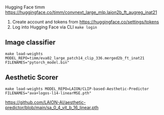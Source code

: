 Hugging Face timm https://huggingface.co/timm/convnext_large_mlp.laion2b_ft_augreg_inat21

1. Create account and tokens from https://huggingface.co/settings/tokens
1. Log into Hugging Face via CLI `make login`


## Image classifier

`make load-weights MODEL_REPO=timm/eva02_large_patch14_clip_336.merged2b_ft_inat21 FILENAMES="pytorch_model.bin"`

## Aesthetic Scorer

`make load-weights MODEL_REPO=LAION/CLIP-based-Aesthetic-Predictor FILENAMES="ava+logos-l14-linearMSE.pth"`

https://github.com/LAION-AI/aesthetic-predictor/blob/main/sa_0_4_vit_b_16_linear.pth
